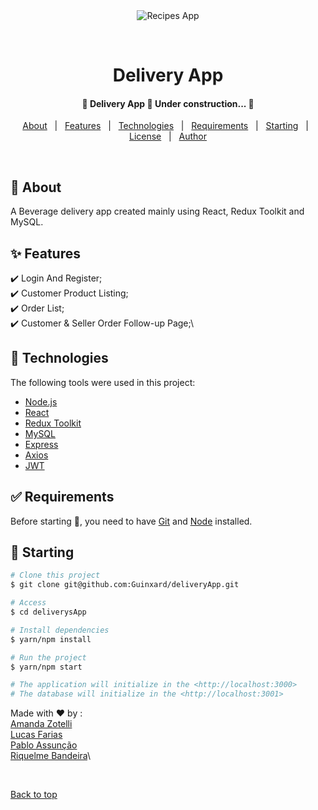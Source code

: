 <div align="center" id="top"> 
  <img src="./.github/app.gif" alt="Recipes App" />

  &#xa0;

</div>

<h1 align="center">Delivery App</h1>
<!-- 
<p align="center">
  <img alt="Github top language" src="https://img.shields.io/github/languages/top/Guinxard/recipes-app?color=56BEB8">

  <img alt="Github language count" src="https://img.shields.io/github/languages/count/Guinxard/recipes-app?color=56BEB8">

  <img alt="Repository size" src="https://img.shields.io/github/repo-size/Guinxard/recipes-app?color=56BEB8">

  <img alt="License" src="https://img.shields.io/github/license/Guinxard/recipes-app?color=56BEB8">

</p> -->

<!-- Status -->

<h4 align="center"> 
	🚧  Delivery App 🚀 Under construction...  🚧
</h4> 

<p align="center">
  <a href="#dart-about">About</a> &#xa0; | &#xa0; 
  <a href="#sparkles-features">Features</a> &#xa0; | &#xa0;
  <a href="#rocket-technologies">Technologies</a> &#xa0; | &#xa0;
  <a href="#white_check_mark-requirements">Requirements</a> &#xa0; | &#xa0;
  <a href="#checkered_flag-starting">Starting</a> &#xa0; | &#xa0;
  <a href="#memo-license">License</a> &#xa0; | &#xa0;
  <a href="https://github.com/Guinxard" target="_blank">Author</a>
</p>

<br>

## :dart: About ##

A Beverage delivery app created mainly using React, Redux Toolkit and MySQL.

## :sparkles: Features ##

:heavy_check_mark: Login And Register;\
:heavy_check_mark: Customer Product Listing;\
:heavy_check_mark: Order List;\
:heavy_check_mark: Customer & Seller Order Follow-up Page;\

## :rocket: Technologies ##

The following tools were used in this project:

- [Node.js](https://nodejs.org/en/)
- [React](https://pt-br.reactjs.org/)
- [Redux Toolkit](https://redux-toolkit.js.org/)
- [MySQL](https://www.mysql.com/)
- [Express](https://expressjs.com/)
- [Axios](https://axios-http.com/)
- [JWT](https://jwt.io/)

## :white_check_mark: Requirements ##

Before starting :checkered_flag:, you need to have [Git](https://git-scm.com) and [Node](https://nodejs.org/en/) installed.

## :checkered_flag: Starting ##

```bash
# Clone this project
$ git clone git@github.com:Guinxard/deliveryApp.git

# Access
$ cd deliverysApp

# Install dependencies
$ yarn/npm install

# Run the project
$ yarn/npm start

# The application will initialize in the <http://localhost:3000>
# The database will initialize in the <http://localhost:3001>
```

Made with :heart: by :\
<a href="https://github.com/amzotelli" target="_blank">Amanda Zotelli</a>\
<a href="https://github.com/Guinxard" target="_blank">Lucas Farias</a>\
<a href="https://github.com/pabloassuncao" target="_blank">Pablo Assunção</a>\
<a href="https://github.com/riquelmebandeira" target="_blank">Riquelme Bandeira</a>\


&#xa0;

<a href="#top">Back to top</a>
